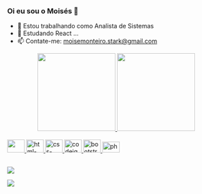 ### Oi eu sou o Moisés 👋


- 🔭 Estou trabalhando como Analista de Sistemas
- 🌱 Estudando React ...
- 📫 Contate-me: moisemonteiro.stark@gmail.com

<div align="center">
  <a href="https://github.com/zzeis">
    <img height="180em" src="https://github-readme-stats.vercel.app/api?username=zzeis&show_icons=true&theme=darcula&include_all_commits=true&count_private=true"/>
  <img height="180em" src="https://github-readme-stats.vercel.app/api/top-langs/?username=zzeis&layout=compact&langs_count=7&theme=darcula"/>
</div>

<div style="display: inline_block"><br>
  
 

  <img  width="40" height="30" alta="javascript-icon" src="https://cdn.jsdelivr.net/gh/devicons/devicon/icons/javascript/javascript-plain.svg" />
  <img  width="40" height="30" alt="html-icon" src="https://cdn.jsdelivr.net/gh/devicons/devicon/icons/html5/html5-plain.svg" />
  <img  width="40" height="30" alt="css-icon" src="https://cdn.jsdelivr.net/gh/devicons/devicon/icons/css3/css3-plain.svg" />
  <img  width="40" height="30" alt="codeigniter-icon" src="https://cdn.jsdelivr.net/gh/devicons/devicon/icons/codeigniter/codeigniter-plain.svg" />
  <img  width="40" height="30" alt="bootstrap-icon" src="https://cdn.jsdelivr.net/gh/devicons/devicon/icons/bootstrap/bootstrap-plain.svg" />
  <img  width="40" height="25" alt="php-icon" src="https://cdn.jsdelivr.net/gh/devicons/devicon/icons/php/php-plain.svg" />
                           
</div>

##
<div> 
  
   <a href="https://www.linkedin.com/in/moises-monteiro-91063622a/" target="_blank"><img src="https://img.shields.io/badge/LinkedIn-0077B5?style=for-the-badge&logo=linkedin&logoColor=white" target="_blank"></a>
   
   
   <a href="https://www.instagram.com/z_zeis/" target="_blank"><img src="https://img.shields.io/badge/Instagram-E4405F?style=for-the-badge&logo=instagram&logoColor=white" target="_blank"></a>
  
 
</div>
            
          
